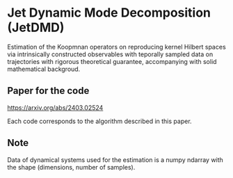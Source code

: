 # Jet Dynamic Mode Decomposition (JetDMD)

Estimation of the Koopmnan operators on reproducing kernel Hilbert spaces via intrinsically constructed observables with teporally sampled data on trajectories with rigorous theoretical guarantee, accompanying with solid mathematical backgroud.

## Paper for the code
https://arxiv.org/abs/2403.02524

Each code corresponds to the algorithm described in this paper.

## Note
Data of dynamical systems used for the estimation is a numpy ndarray with the shape (dimensions, number of samples).
